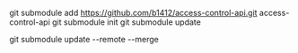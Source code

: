 git submodule add https://github.com/b1412/access-control-api.git access-control-api
git submodule init 
git submodule update  

git submodule update  --remote --merge  

